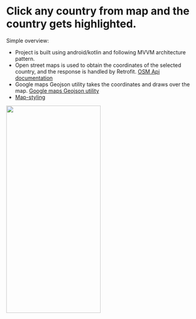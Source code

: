 # Click any country from map and the country gets highlighted.


Simple overview:
* Project is built using android/kotlin and following MVVM architecture pattern.
* Open street maps is used to obtain the coordinates of the selected country, and the response is handled by Retrofit. [OSM Api documentation](https://nominatim.org/release-docs/latest/api/Search/)
* Google maps Geojson utility takes the coordinates and draws over the map. [Google maps Geojson utility](https://developers.google.com/maps/documentation/android-sdk/utility/geojson)
* [Map-styling](https://developers.google.com/maps/documentation/android-sdk/styling)


<img src="https://user-images.githubusercontent.com/57041674/116604523-88952e80-a92e-11eb-9b18-cb42b11c6dec.gif" width="250" height="550"/>
